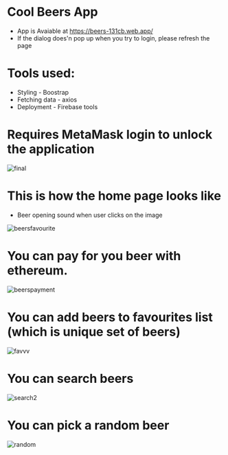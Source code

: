 # Cool Beers App

- App is Avaiable at https://beers-131cb.web.app/
- If the dialog does'n pop up when you try to login, please refresh the page

# Tools used:
- Styling - Boostrap
- Fetching data - axios
- Deployment - Firebase tools

# Requires MetaMask login to unlock the application

![final](https://user-images.githubusercontent.com/89323943/153770045-97047032-2e5d-494d-9ba7-c2aaeeac301d.png)

# This is how the home page looks like

- Beer opening sound when user clicks on the image


![beersfavourite](https://user-images.githubusercontent.com/89323943/153699321-74d29eff-f8c0-4c5a-9310-86f5a76fc2f8.png)

# You can pay for you beer with ethereum.

![beerspayment](https://user-images.githubusercontent.com/89323943/153699265-2ff98b61-e1cd-4323-abf2-7913cab970cd.png)

# You can add beers to favourites list (which is unique set of beers)

![favvv](https://user-images.githubusercontent.com/89323943/153699577-c20759ef-bfdc-4b13-a391-1d1311f5fc11.png)

# You can search beers

![search2](https://user-images.githubusercontent.com/89323943/153699456-cc1e7ff6-de80-43e4-970f-8c250fb21023.png)


# You can pick a random beer

![random](https://user-images.githubusercontent.com/89323943/153699384-8361780b-08b2-4833-88e8-5b0ce20fcfda.png)



